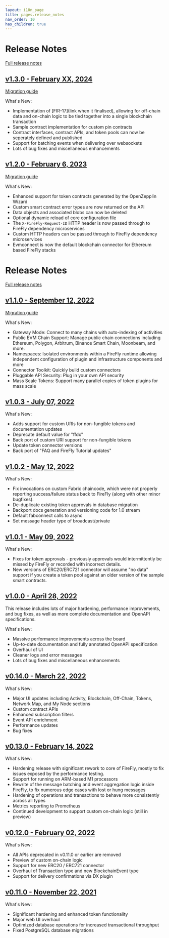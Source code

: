 ```yaml
---
layout: i18n_page
title: pages.release_notes
nav_order: 10
has_children: true
---
```


# Release Notes

[Full release notes](https://github.com/hyperledger/firefly/releases)

## [v1.3.0 - February XX, 2024](https://github.com/hyperledger/firefly/releases/tag/v1.1.0)

[Migration guide](1.3_migration_guide.md)

What's New:

- Implementation of [FIR-17](link when it finalised), allowing for off-chain data and on-chain logic to be tied together into a single blockchain transaction 
- Sample contract implementation for custom pin contracts
- Contract interfaces, contract APIs, and token pools can now be seperately defined and published
- Support for batching events when delivering over websockets
- Lots of bug fixes and miscellaneous enhancements

## [v1.2.0 - February 6, 2023](https://github.com/hyperledger/firefly/releases/tag/v1.2.0)

[Migration guide](1.2_migration_guide.md)

What's New:

- Enhanced support for token contracts generated by the OpenZepplin Wizard
- Custom smart contract error types are now returned on the API
- Data objects and associated blobs can now be deleted
- Optional dynamic reload of core configuration file
- The `X-FireFly-Request-ID` HTTP header is now passed through to FireFly dependency microservices
- Custom HTTP headers can be passed through to FireFly dependency microservices
- Evmconnect is now the default blockchain connector for Ethereum based FireFly stacks

# Release Notes

[Full release notes](https://github.com/hyperledger/firefly/releases)

## [v1.1.0 - September 12, 2022](https://github.com/hyperledger/firefly/releases/tag/v1.1.0)

[Migration guide](1.1_migration_guide.md)

What's New:

- Gateway Mode: Connect to many chains with auto-indexing of activities
- Public EVM Chain Support: Manage public chain connections including Ethereum, Polygon, Arbitrum, Binance Smart Chain, Moonbeam, and more.
- Namespaces: Isolated environments within a FireFly runtime allowing independent configuration of plugin and infrastructure components and more
- Connector Toolkit: Quickly build custom connectors
- Pluggable API Security: Plug in your own API security
- Mass Scale Tokens: Support many parallel copies of token plugins for mass scale

## [v1.0.3 - July 07, 2022](https://github.com/hyperledger/firefly/releases/tag/v1.0.3)

What's New:

- Adds support for custom URIs for non-fungible tokens and documentation updates
- Deprecate default value for "ffdx"
- Back port of custom URI support for non-fungible tokens
- Update token connector versions
- Back port of "FAQ and FireFly Tutorial updates"

## [v1.0.2 - May 12, 2022](https://github.com/hyperledger/firefly/releases/tag/v1.0.2)

What's New:

- Fix invocations on custom Fabric chaincode, which were not properly reporting success/failure status back to FireFly (along with other minor bugfixes).
- De-duplicate existing token approvals in database migration
- Backport docs generation and versioning code for 1.0 stream
- Default fabconnect calls to async
- Set message header type of broadcast/private

## [v1.0.1 - May 09, 2022](https://github.com/hyperledger/firefly/releases/tag/v1.0.1)

What's New:

- Fixes for token approvals - previously approvals would intermittently be missed by FireFly or recorded with incorrect details.
- New versions of ERC20/ERC721 connector will assume "no data" support if you create a token pool against an older version of the sample smart contracts.

## [v1.0.0 - April 28, 2022](https://github.com/hyperledger/firefly/releases/tag/v1.0.0)

This release includes lots of major hardening, performance improvements, and bug fixes, as well as more complete documentation and OpenAPI specifications.

What's New:

- Massive performance improvements across the board
- Up-to-date documentation and fully annotated OpenAPI specification
- Overhaul of UI
- Cleaner logs and error messages
- Lots of bug fixes and miscellaneous enhancements

## [v0.14.0 - March 22, 2022](https://github.com/hyperledger/firefly/releases/tag/v0.14.0)

What's New:

- Major UI updates including Activity, Blockchain, Off-Chain, Tokens, Network Map, and My Node sections
- Custom contract APIs
- Enhanced subscription filters
- Event API enrichment
- Performance updates
- Bug fixes

## [v0.13.0 - February 14, 2022](https://github.com/hyperledger/firefly/releases/tag/v0.13.0)

What's New:

- Hardening release with significant rework to core of FireFly, mostly to fix issues exposed by the performance testing.
- Support for running on ARM-based M1 processors
- Rewrite of the message batching and event aggregation logic inside FireFly, to fix numerous edge cases with lost or hung messages
- Hardening of operations and transactions to behave more consistently across all types
- Metrics reporting to Prometheus
- Continued development to support custom on-chain logic (still in preview)

## [v0.12.0 - February 02, 2022](https://github.com/hyperledger/firefly/releases/tag/v0.12.0)

What's New:

- All APIs deprecated in v0.11.0 or earlier are removed
- Preview of custom on-chain logic
- Support for new ERC20 / ERC721 connector
- Overhaul of Transaction type and new BlockchainEvent type
- Support for delivery confirmations via DX plugin

## [v0.11.0 - November 22, 2021](https://github.com/hyperledger/firefly/releases/tag/v0.11.0)

What's New:

- Significant hardening and enhanced token functionality
- Major web UI overhaul
- Optimized database operations for increased transactional throughput
- Fixed PostgreSQL database migrations
